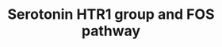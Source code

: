 ---
annotations:
- id: PW:0000854
  parent: signaling pathway
  type: Pathway Ontology
  value: serotonin signaling pathway
authors:
- Aruke
- Khanspers
- MaintBot
- AlexanderPico
- Thomas
- Andra
- Egonw
- Fehrhart
- Eweitz
description: This pathway depicts the downstream signaling of serotonin via the receptors
  1 group, resulting in the production of FOS via ELK-SRF and CREB1.
last-edited: 2023-03-06
organisms:
- Homo sapiens
redirect_from:
- /index.php/Pathway:WP722
- /instance/WP722
- /instance/WP722_r125633
revision: r125633
schema-jsonld:
- '@context': https://schema.org/
  '@id': https://wikipathways.github.io/pathways/WP722.html
  '@type': Dataset
  creator:
    '@type': Organization
    name: WikiPathways
  description: This pathway depicts the downstream signaling of serotonin via the
    receptors 1 group, resulting in the production of FOS via ELK-SRF and CREB1.
  keywords:
  - 1,2-Diacetin
  - 1,4,5-Insp3
  - BRAF
  - CALCIUM
  - CREB1
  - ELK1
  - ELK4
  - FOS
  - GNAI1
  - GNAI2
  - GNAI3
  - GNAO1
  - HTR1A
  - HTR1B
  - HTR1D
  - HTR1E
  - HTR1F
  - ITPR1
  - MAP2K1
  - MAP2K2
  - MAP2K3
  - MAP2K6
  - MAP3K1
  - MAPK1
  - MAPK14
  - MAPK3
  - MAPKAPK2
  - MAPKAPK3
  - PDPK1
  - PI3K
  - PKC
  - RAP1A
  - RASGRF1
  - RASGRP1
  - RHOA
  - RPS6KA5
  - SRF
  - Serotonin
  license: CC0
  name: Serotonin HTR1 group and FOS pathway
seo: CreativeWork
title: Serotonin HTR1 group and FOS pathway
wpid: WP722
---